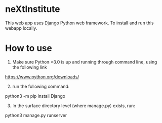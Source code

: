 # neXtInstitute


This web app uses Django Python web framework. To install and run this webapp locally.

# How to use

1. Make sure Python >3.0 is up and running through command line, using the following link

  https://www.python.org/downloads/

2.  run the following command:
  
  python3 -m pip install Django
  
3. In the surface directory level (where manage.py) exists, run:

  python3 manage.py runserver
